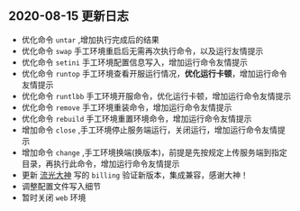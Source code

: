 ## 2020-08-15 更新日志
- 优化命令 `untar` ,增加执行完成后的结果
- 优化命令 `swap`  手工环境重启后无需再次执行命令，以及运行友情提示
- 优化命令 `setini`  手工环境配置信息写入，增加运行命令友情提示
- 优化命令 `runtop`  手工环境查看开服运行情况，**优化运行卡顿**，增加运行命令友情提示
- 优化命令 `runtlbb`  手工环境开服命令，优化运行卡顿，增加运行命令友情提示
- 优化命令 `remove`  手工环境重装命令，增加运行命令友情提示
- 优化命令 `rebuild`  手工环境重置环境命令，增加运行命令友情提示
- 增加命令 `close` ,手工环境停止服务端运行，关闭运行，增加运行命令友情提示
- 增加命令 `change` ,手工环境换端(换版本)，前提是先按规定上传服务端到指定目录，再执行此命令，增加运行命令友情提示
- 更新  [流光大神](https://github.com/liuguangw/billing_go) 写的 `billing` 验证新版本，集成兼容，感谢大神！
- 调整配置文件写入细节
- 暂时关闭 `web` 环境

